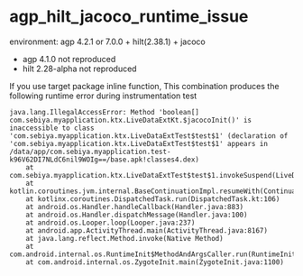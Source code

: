 # agp_hilt_jacoco_runtime_issue

environment: agp 4.2.1 or 7.0.0 + hilt(2.38.1) + jacoco  

- agp 4.1.0 not reproduced
- hilt 2.28-alpha not reproduced

If you use target package inline function, This combination produces the following runtime error during instrumentation test

```
java.lang.IllegalAccessError: Method 'boolean[] com.sebiya.myapplication.ktx.LiveDataExtKt.$jacocoInit()' is inaccessible to class 'com.sebiya.myapplication.ktx.LiveDataExtTest$test$1' (declaration of 'com.sebiya.myapplication.ktx.LiveDataExtTest$test$1' appears in /data/app/com.sebiya.myapplication.test-k96V62DI7NLdC6nil9WOIg==/base.apk!classes4.dex)
	at com.sebiya.myapplication.ktx.LiveDataExtTest$test$1.invokeSuspend(LiveDataExtTest.kt:11)
	at kotlin.coroutines.jvm.internal.BaseContinuationImpl.resumeWith(ContinuationImpl.kt:33)
	at kotlinx.coroutines.DispatchedTask.run(DispatchedTask.kt:106)
	at android.os.Handler.handleCallback(Handler.java:883)
	at android.os.Handler.dispatchMessage(Handler.java:100)
	at android.os.Looper.loop(Looper.java:237)
	at android.app.ActivityThread.main(ActivityThread.java:8167)
	at java.lang.reflect.Method.invoke(Native Method)
	at com.android.internal.os.RuntimeInit$MethodAndArgsCaller.run(RuntimeInit.java:496)
	at com.android.internal.os.ZygoteInit.main(ZygoteInit.java:1100)

```
